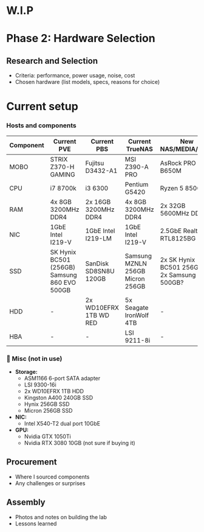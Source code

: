 # W.I.P
# Phase 2: Hardware Selection 
## Research and Selection

- Criteria: performance, power usage, noise, cost
- Chosen hardware (list models, specs, reasons for choice)
# Current setup
### Hosts and components
| Component | Current PVE                                  | Current PBS             | Current TrueNAS                  | New NAS/MEDIA/PVE?                         |
|-----------|----------------------------------------------|-------------------------|----------------------------------|--------------------------------------------|
| MOBO      | STRIX Z370-H GAMING                          | Fujitsu D3432-A1        | MSI Z390-A PRO                   | AsRock PRO RS B650M                        |
| CPU       | i7 8700k                                     | i3 6300                 | Pentium G5420                    | Ryzen 5 8500G                              |
| RAM       | 4x 8GB 3200MHz DDR4                          | 2x 16GB 3200MHz DDR4    | 4x 8GB 3200MHz DDR4              | 2x 32GB 5600MHz DDR5                       |
| NIC       | 1GbE Intel I219-V                            | 1GbE Intel I219-LM      | 1GbE Intel I219-V                | 2.5GbE Realtek RTL8125BG                   |
| SSD       | SK Hynix BC501 (256GB) Samsung 860 EVO 500GB | SanDisk SD8SN8U 120GB   | Samsung MZNLN 256GB Micron 256GB | 2x SK Hynix BC501 256GB? 2x Samsung 500GB? |
| HDD       | -                                            | 2x WD10EFRX 1TB WD RED  | 5x Seagate IronWolf 4TB          | -                                          |
| HBA       | -                                            | -                       | LSI 9211-8i                      | -                                          |

### 🔹 Misc (not in use)
- **Storage:**
  - ASM1166 6-port SATA adapter
  - LSI 9300-16i
  - 2x WD10EFRX 1TB HDD
  - Kingston A400 240GB SSD
  - Hynix 256GB SSD
  - Micron 256GB SSD
- **NIC:**
  - Intel X540-T2 dual port 10GbE
- **GPU:**
  - Nvidia GTX 1050Ti
  - Nvidia RTX 3080 10GB (not sure if buying it)

## Procurement

- Where I sourced components
- Any challenges or surprises

## Assembly

- Photos and notes on building the lab
- Lessons learned
